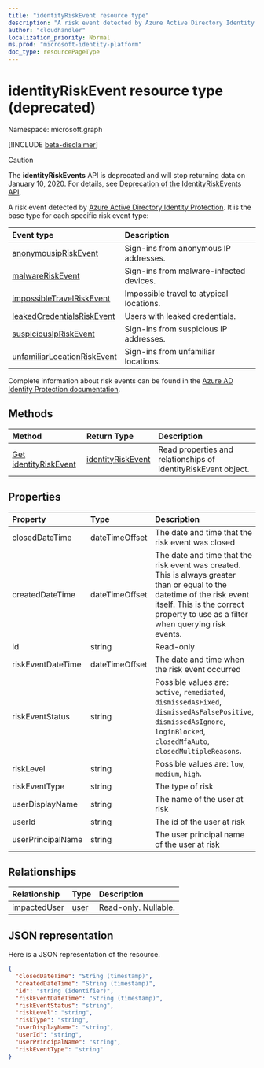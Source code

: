 ```yaml
---
title: "identityRiskEvent resource type"
description: "A risk event detected by Azure Active Directory Identity Protection. It is the base type for each specific risk event type:"
author: "cloudhandler"
localization_priority: Normal
ms.prod: "microsoft-identity-platform"
doc_type: resourcePageType
---
```


# identityRiskEvent resource type (deprecated)

Namespace: microsoft.graph

[!INCLUDE [beta-disclaimer](../../includes/beta-disclaimer.md)]

>[!CAUTION]
>The **identityRiskEvents** API is deprecated and will stop returning data on January 10, 2020. For details, see [Deprecation of the IdentityRiskEvents API](https://developer.microsoft.com/office/blogs/deprecatation-of-the-identityriskevents-api/).

A risk event detected by [Azure Active Directory Identity Protection](https://azure.microsoft.com/documentation/articles/active-directory-identityprotection/). It is the base type for each specific risk event type:

| Event type		 | Description|
|:---------------|:-----------|
|[anonymousipRiskEvent](anonymousipriskevent.md) | Sign-ins from anonymous IP addresses. |
|[malwareRiskEvent](malwareriskevent.md) | Sign-ins from malware-infected devices. |
|[impossibleTravelRiskEvent](impossibletravelriskevent.md) | Impossible travel to atypical locations. |
|[leakedCredentialsRiskEvent](leakedcredentialsriskevent.md) | Users with leaked credentials. |
|[suspiciousIpRiskEvent](suspiciousipriskevent.md) | Sign-ins from suspicious IP addresses. |
|[unfamiliarLocationRiskEvent](unfamiliarlocationriskevent.md) | Sign-ins from unfamiliar locations. |

Complete information about risk events can be found in the [Azure AD Identity Protection documentation](/azure/active-directory/active-directory-reporting-risk-events).

## Methods

| Method		   | Return Type	|Description|
|:---------------|:--------|:----------|
|[Get identityRiskEvent](../api/identityriskevent-get.md) | [identityRiskEvent](identityriskevent.md) |Read properties and relationships of identityRiskEvent object.|

## Properties
| Property	   | Type	|Description|
|:---------------|:--------|:----------|
|closedDateTime|dateTimeOffset| The date and time that the risk event was closed|
|createdDateTime|dateTimeOffset| The date and time that the risk event was created. This is always greater than or equal to the datetime of the risk event itself. This is the correct property to use as a filter when querying risk events.|
|id|string| Read-only|
|riskEventDateTime|dateTimeOffset| The date and time when the risk event occurred|
|riskEventStatus|string| Possible values are: `active`, `remediated`, `dismissedAsFixed`, `dismissedAsFalsePositive`, `dismissedAsIgnore`, `loginBlocked`, `closedMfaAuto`, `closedMultipleReasons`.|
|riskLevel|string| Possible values are: `low`, `medium`, `high`.|
|riskEventType|string| The type of risk|
|userDisplayName|string| The name of the user at risk|
|userId|string| The id of the user at risk|
|userPrincipalName|string| The user principal name of the user at risk|

## Relationships
| Relationship | Type	|Description|
|:---------------|:--------|:----------|
|impactedUser|[user](user.md)| Read-only. Nullable.|

## JSON representation

Here is a JSON representation of the resource.

<!-- {
  "blockType": "resource",
  "keyProperty":"id",
  "optionalProperties": [

  ],
  "@odata.type": "microsoft.graph.identityRiskEvent"
}-->

```json
{
  "closedDateTime": "String (timestamp)",
  "createdDateTime": "String (timestamp)",
  "id": "string (identifier)",
  "riskEventDateTime": "String (timestamp)",
  "riskEventStatus": "string",
  "riskLevel": "string",
  "riskType": "string",
  "userDisplayName": "string",
  "userId": "string",
  "userPrincipalName": "string",
  "riskEventType": "string"
}

```

<!-- uuid: 8fcb5dbc-d5aa-4681-8e31-b001d5168d79
2015-10-25 14:57:30 UTC -->
<!--
{
  "type": "#page.annotation",
  "description": "identityRiskEvent resource",
  "keywords": "",
  "section": "documentation",
  "tocPath": "",
  "suppressions": []
}
-->
